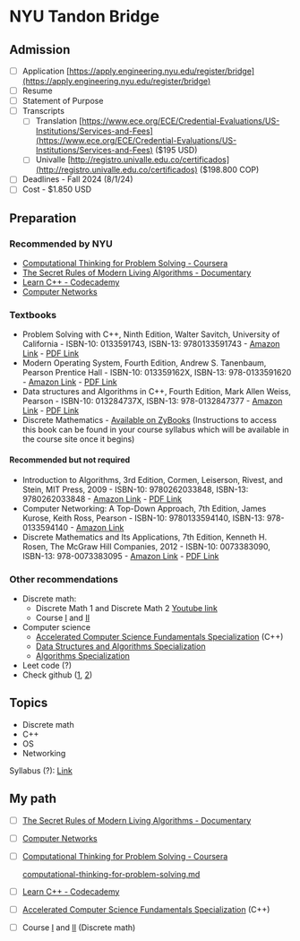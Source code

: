# NYU Tandon Bridge

## Admission

* [ ] Application [https://apply.engineering.nyu.edu/register/bridge](https://apply.engineering.nyu.edu/register/bridge)
* [ ] Resume
* [ ] Statement of Purpose
* [ ] Transcripts
  * [ ] Translation [https://www.ece.org/ECE/Credential-Evaluations/US-Institutions/Services-and-Fees](https://www.ece.org/ECE/Credential-Evaluations/US-Institutions/Services-and-Fees) ($195 USD)
  * [ ] Univalle [http://registro.univalle.edu.co/certificados](http://registro.univalle.edu.co/certificados) ($198.800 COP)
* [ ] Deadlines - Fall 2024 (8/1/24)&#x20;
* [ ] Cost - $1.850 USD

## Preparation

### Recommended by NYU

* [Computational Thinking for Problem Solving - Coursera](https://www.coursera.org/learn/computational-thinking-problem-solving)
* [The Secret Rules of Modern Living Algorithms - Documentary](https://www.youtube.com/watch?v=kiFfp-HAu64)&#x20;
* [Learn C++ - Codecademy](https://www.codecademy.com/learn/learn-c-plus-plus)
* [Computer Networks](https://www.youtube.com/watch?v=3QhU9jd03a0)

### Textbooks

* Problem Solving with C++, Ninth Edition, Walter Savitch, University of California - ISBN-10: 0133591743, ISBN-13: 9780133591743 - [Amazon Link](https://www.amazon.com/Problem-Solving-9th-Walter-Savitch/dp/0133591743/) - [PDF Link](http://cslabcms.nju.edu.cn/problem\_solving/images/4/46/Problem\_Solving\_with\_C%2B%2B\_\(9th\_Savitch\).pdf)
* Modern Operating System, Fourth Edition, Andrew S. Tanenbaum, Pearson Prentice Hall - ISBN-10: 013359162X, ISBN-13: 978-0133591620 - [Amazon Link](https://www.amazon.com/Modern-Operating-Systems-Andrew-Tanenbaum/dp/013359162X/) - [PDF Link](https://csc-knu.github.io/sys-prog/books/Andrew%20S.%20Tanenbaum%20-%20Modern%20Operating%20Systems.pdf)
* Data structures and Algorithms in C++, Fourth Edition, Mark Allen Weiss, Pearson - ISBN-10: 013284737X, ISBN-13: 978-0132847377 - [Amazon Link](https://www.amazon.com/Data-Structures-Algorithm-Analysis-C/dp/013284737X/) - [PDF Link](https://github.com/pbarhate/books/blob/master/Mark%20Allen%20Weiss%20-%20Data%20Structures%20and%20Algorithm%20Analysis%20in%20C%2B%2B%20\(4th%20Edition\)%20\(2013\)%20\(Pearson\).pdf)
* Discrete Mathematics - [Available on ZyBooks](http://learn.zybooks.com/) (Instructions to access this book can be found in your course syllabus which will be available in the course site once it begins)

#### Recommended but not required

* Introduction to Algorithms, 3rd Edition, Cormen, Leiserson, Rivest, and Stein, MIT Press, 2009 - ISBN-10: 9780262033848, ISBN-13: 9780262033848 - [Amazon Link](https://www.amazon.com/Introduction-Algorithms-3rd-MIT-Press/dp/0262033844) - [PDF Link](https://edutechlearners.com/download/Introduction\_to\_algorithms-3rd%20Edition.pdf)
* Computer Networking: A Top-Down Approach, 7th Edition, James Kurose, Keith Ross, Pearson - ISBN-10: 9780133594140, ISBN-13: 978-0133594140 - [Amazon Link](https://www.amazon.com/Computer-Networking-Top-Down-Approach-7th/dp/0133594149)
* Discrete Mathematics and Its Applications, 7th Edition, Kenneth H. Rosen, The McGraw Hill Companies, 2012 - ISBN-10: 0073383090, ISBN-13: 978-0073383095 - [Amazon Link](https://www.amazon.com/Discrete-Mathematics-Its-Applications-Seventh/dp/0073383090) - [PDF Link](https://drive.google.com/file/d/0B073BLiAJ6\_gSzYyR1lBMDlfaGc/view?resourcekey=0-bjzV-nJxf-bRCap9m8ZwEg)

### Other recommendations

* Discrete math:
  * Discrete Math 1 and Discrete Math 2 [Youtube link](https://www.youtube.com/c/Trevtutor/playlists)
  * Course [I](https://www.youtube.com/watch?v=A3Ffwsnad0k\&list=PLl-gb0E4MII28GykmtuBXNUNoej-vY5Rz) and [II](https://www.youtube.com/watch?v=spEjNcd37IQ\&list=PLl-gb0E4MII0sGLCJeqDB3y63HZ6lM5LJ)
* Computer science
  * [Accelerated Computer Science Fundamentals Specialization](https://www.coursera.org/specializations/cs-fundamentals) (C++)
  * [Data Structures and Algorithms Specialization](https://www.coursera.org/specializations/data-structures-algorithms)
  * [Algorithms Specialization](https://www.coursera.org/specializations/algorithms)
* Leet code (?)
* Check github ([1](https://github.com/alexypdu/nyu-tandon-bridge-winter-2021), [2](https://github.com/saraaahh63/NYU-Tandon-Bridge-2021))

## Topics

* Discrete math
* C++
* OS
* Networking

Syllabus (?): [Link](https://www.reddit.com/r/NYUBridgeToTandon/comments/vguicj/what\_to\_expect\_in\_nyu\_bridge\_to\_tandon/?rdt=36649)

## My path

* [ ] [The Secret Rules of Modern Living Algorithms - Documentary](https://www.youtube.com/watch?v=kiFfp-HAu64)&#x20;
* [ ] [Computer Networks](https://www.youtube.com/watch?v=3QhU9jd03a0)
*   [ ] [Computational Thinking for Problem Solving - Coursera](https://www.coursera.org/learn/computational-thinking-problem-solving)

    [computational-thinking-for-problem-solving.md](computer-science/fundamentals/computational-thinking-for-problem-solving.md "mention")
* [ ] [Learn C++ - Codecademy](https://www.codecademy.com/learn/learn-c-plus-plus)
* [ ] [Accelerated Computer Science Fundamentals Specialization](https://www.coursera.org/specializations/cs-fundamentals) (C++)
* [ ] Course [I](https://www.youtube.com/watch?v=A3Ffwsnad0k\&list=PLl-gb0E4MII28GykmtuBXNUNoej-vY5Rz) and [II](https://www.youtube.com/watch?v=spEjNcd37IQ\&list=PLl-gb0E4MII0sGLCJeqDB3y63HZ6lM5LJ) (Discrete math)

